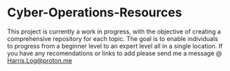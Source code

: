 # Cyber-Operations-Resources
This project is currently a work in progress, with the objective of creating a comprehensive repository for each topic. The goal is to enable individuals to progress from a beginner level to an expert level all in a single location. If you have any recomendations or links to add please send me a message @ Harris.Log@proton.me
